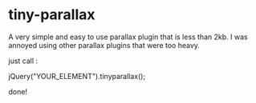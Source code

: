 # tiny-parallax
A very simple and easy to use parallax plugin that is less than 2kb. I was annoyed using other parallax plugins that were too heavy. 

just call :

jQuery("YOUR_ELEMENT").tinyparallax();

done!
